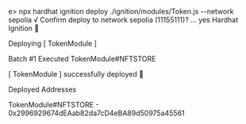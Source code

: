 e> npx hardhat ignition deploy ./ignition/modules/Token.js --network sepolia
√ Confirm deploy to network sepolia (11155111)? ... yes
Hardhat Ignition 🚀

Deploying [ TokenModule ]

Batch #1
  Executed TokenModule#NFTSTORE

[ TokenModule ] successfully deployed 🚀

Deployed Addresses

TokenModule#NFTSTORE - 0x2996929674dEAab82da7cD4eBA89d50975a45561